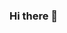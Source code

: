 ### Hi there 👋

<!--
**gaxinim/gaxinim** is a ✨ _special_ ✨ repository because its `README.md` (this file) appears on your GitHub profile.
SALVE!


Here are some ideas to get you started:

- 🔭 I’m currently working on ...

Estudando

- 🌱 I’m currently learning ...

Ensino Médio

- 👯 I’m looking to collaborate on ...



- 🤔 I’m looking for help with ...



- 💬 Ask me about ...



- 📫 How to reach me: ...



- 😄 Pronouns: ...

Ele/dele

- ⚡ Fun fact: ...

17 anos. Nao quero servir no exercito

-->

